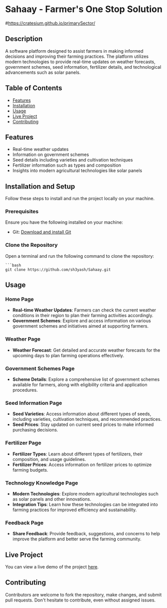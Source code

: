 # Sahaay - Farmer's One Stop Solution
#https://cratesium.github.io/primarySector/

## Description
A software platform designed to assist farmers in making informed decisions and improving their farming practices. The platform utilizes modern technologies to provide real-time updates on weather forecasts, government schemes, seed information, fertilizer details, and technological advancements such as solar panels. 

## Table of Contents

- [Features](#features)
- [Installation](#installation)
- [Usage](#usage)
- [Live Project](#live-project)
- [Contributing](#contributing)


## Features
- Real-time weather updates
- Information on government schemes
- Seed details including varieties and cultivation techniques
- Fertilizer information such as types and composition
- Insights into modern agricultural technologies like solar panels

## Installation and Setup

Follow these steps to install and run the project locally on your machine.

### Prerequisites

Ensure you have the following installed on your machine:

- Git: [Download and install Git](https://git-scm.com/)

### Clone the Repository

Open a terminal and run the following command to clone the repository:

    ```bash
    git clone https://github.com/sh3yash/Sahaay.git

## Usage

### Home Page
- **Real-time Weather Updates**: Farmers can check the current weather conditions in their region to plan their farming activities accordingly.
- **Government Schemes**: Explore and access information on various government schemes and initiatives aimed at supporting farmers.

### Weather Page
- **Weather Forecast**: Get detailed and accurate weather forecasts for the upcoming days to plan farming operations effectively.

### Government Schemes Page
- **Scheme Details**: Explore a comprehensive list of government schemes available for farmers, along with eligibility criteria and application procedures.

### Seed Information Page
- **Seed Varieties**: Access information about different types of seeds, including varieties, cultivation techniques, and recommended practices.
- **Seed Prices**: Stay updated on current seed prices to make informed purchasing decisions.

### Fertilizer Page
- **Fertilizer Types**: Learn about different types of fertilizers, their composition, and usage guidelines.
- **Fertilizer Prices**: Access information on fertilizer prices to optimize farming budgets.

### Technology Knowledge Page
- **Modern Technologies**: Explore modern agricultural technologies such as solar panels and other innovations.
- **Integration Tips**: Learn how these technologies can be integrated into farming practices for improved efficiency and sustainability.

### Feedback Page
- **Share Feedback**: Provide feedback, suggestions, and concerns to help improve the platform and better serve the farming community.

## Live Project

You can view a live demo of the project [here](https://agriculturewebsite.netlify.app/).

## Contributing
Contributors are welcome to fork the repository, make changes, and submit pull requests. Don't hesitate to contribute, even without assigned issues.


